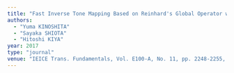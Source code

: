 ```yaml
---
title: "Fast Inverse Tone Mapping Based on Reinhard's Global Operator with Estimated Parameters"
authors:
  - "Yuma KINOSHITA"
  - "Sayaka SHIOTA"
  - "Hitoshi KIYA"
year: 2017
type: "journal"
venue: "IEICE Trans. Fundamentals, Vol. E100-A, No. 11, pp. 2248-2255, 2017-11-01."
---
```

